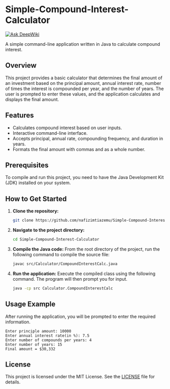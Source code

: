 # Simple-Compound-Interest-Calculator
[![Ask DeepWiki](https://devin.ai/assets/askdeepwiki.png)](https://deepwiki.com/nafizimtiazemu/Simple-Compound-Interest-Calculator)

A simple command-line application written in Java to calculate compound interest.

## Overview

This project provides a basic calculator that determines the final amount of an investment based on the principal amount, annual interest rate, number of times the interest is compounded per year, and the number of years. The user is prompted to enter these values, and the application calculates and displays the final amount.

## Features

-   Calculates compound interest based on user inputs.
-   Interactive command-line interface.
-   Accepts principal, annual rate, compounding frequency, and duration in years.
-   Formats the final amount with commas and as a whole number.

## Prerequisites

To compile and run this project, you need to have the Java Development Kit (JDK) installed on your system.

## How to Get Started

1.  **Clone the repository:**
    ```sh
    git clone https://github.com/nafizimtiazemu/Simple-Compound-Interest-Calculator.git
    ```

2.  **Navigate to the project directory:**
    ```sh
    cd Simple-Compound-Interest-Calculator
    ```

3.  **Compile the Java code:**
    From the root directory of the project, run the following command to compile the source file:
    ```sh
    javac src/Calculator/CompoundInterestCalc.java
    ```

4.  **Run the application:**
    Execute the compiled class using the following command. The program will then prompt you for input.
    ```sh
    java -cp src Calculator.CompoundInterestCalc
    ```

## Usage Example

After running the application, you will be prompted to enter the required information.

```
Enter principle amount: 10000
Enter annual interest rate(in %): 7.5
Enter number of compounds per years: 4
Enter number of years: 15
Final amount = $30,332
```

## License

This project is licensed under the MIT License. See the [LICENSE](LICENSE) file for details.
